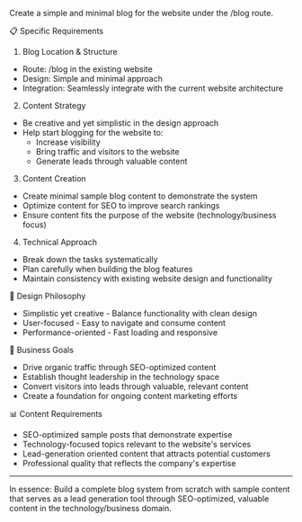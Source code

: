 Create a simple and minimal blog for
  the website under the /blog route.

  📋 Specific Requirements

  1. Blog Location & Structure

  - Route: /blog in the existing website
  - Design: Simple and minimal approach
  - Integration: Seamlessly integrate
  with the current website architecture

  2. Content Strategy

  - Be creative and yet simplistic in the
   design approach
  - Help start blogging for the website
  to:
    - Increase visibility
    - Bring traffic and visitors to the
  website
    - Generate leads through valuable
  content

  3. Content Creation

  - Create minimal sample blog content to
   demonstrate the system
  - Optimize content for SEO to improve
  search rankings
  - Ensure content fits the purpose of 
  the website (technology/business focus)

  4. Technical Approach

  - Break down the tasks systematically
  - Plan carefully when building the blog
   features
  - Maintain consistency with existing
  website design and functionality

  🎨 Design Philosophy

  - Simplistic yet creative - Balance
  functionality with clean design
  - User-focused - Easy to navigate and
  consume content
  - Performance-oriented - Fast loading
  and responsive

  🚀 Business Goals

  - Drive organic traffic through
  SEO-optimized content
  - Establish thought leadership in the
  technology space
  - Convert visitors into leads through
  valuable, relevant content
  - Create a foundation for ongoing
  content marketing efforts

  📊 Content Requirements

  - SEO-optimized sample posts that
  demonstrate expertise
  - Technology-focused topics relevant to
   the website's services
  - Lead-generation oriented content that
   attracts potential customers
  - Professional quality that reflects
  the company's expertise

  ---
  In essence: Build a complete blog
  system from scratch with sample content
   that serves as a lead generation tool
  through SEO-optimized, valuable content
   in the technology/business domain.